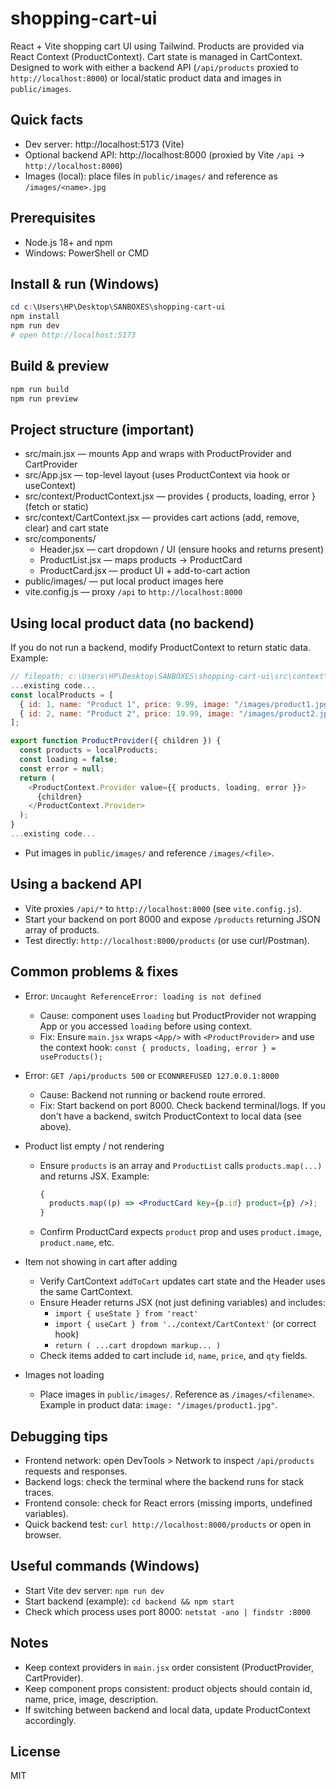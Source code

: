 # shopping-cart-ui

React + Vite shopping cart UI using Tailwind. Products are provided via React Context (ProductContext). Cart state is managed in CartContext. Designed to work with either a backend API (`/api/products` proxied to `http://localhost:8000`) or local/static product data and images in `public/images`.

## Quick facts

- Dev server: http://localhost:5173 (Vite)
- Optional backend API: http://localhost:8000 (proxied by Vite `/api` -> `http://localhost:8000`)
- Images (local): place files in `public/images/` and reference as `/images/<name>.jpg`

## Prerequisites

- Node.js 18+ and npm
- Windows: PowerShell or CMD

## Install & run (Windows)

```powershell
cd c:\Users\HP\Desktop\SANBOXES\shopping-cart-ui
npm install
npm run dev
# open http://localhost:5173
```

## Build & preview

```powershell
npm run build
npm run preview
```

## Project structure (important)

- src/main.jsx — mounts App and wraps with ProductProvider and CartProvider
- src/App.jsx — top-level layout (uses ProductContext via hook or useContext)
- src/context/ProductContext.jsx — provides { products, loading, error } (fetch or static)
- src/context/CartContext.jsx — provides cart actions (add, remove, clear) and cart state
- src/components/
  - Header.jsx — cart dropdown / UI (ensure hooks and returns present)
  - ProductList.jsx — maps products -> ProductCard
  - ProductCard.jsx — product UI + add-to-cart action
- public/images/ — put local product images here
- vite.config.js — proxy `/api` to `http://localhost:8000`

## Using local product data (no backend)

If you do not run a backend, modify ProductContext to return static data. Example:

```js
// filepath: c:\Users\HP\Desktop\SANBOXES\shopping-cart-ui\src\context\ProductContext.jsx
...existing code...
const localProducts = [
  { id: 1, name: "Product 1", price: 9.99, image: "/images/product1.jpg", description: "..." },
  { id: 2, name: "Product 2", price: 19.99, image: "/images/product2.jpg", description: "..." },
];

export function ProductProvider({ children }) {
  const products = localProducts;
  const loading = false;
  const error = null;
  return (
    <ProductContext.Provider value={{ products, loading, error }}>
      {children}
    </ProductContext.Provider>
  );
}
...existing code...
```

- Put images in `public/images/` and reference `/images/<file>`.

## Using a backend API

- Vite proxies `/api/*` to `http://localhost:8000` (see `vite.config.js`).
- Start your backend on port 8000 and expose `/products` returning JSON array of products.
- Test directly: `http://localhost:8000/products` (or use curl/Postman).

## Common problems & fixes

- Error: `Uncaught ReferenceError: loading is not defined`

  - Cause: component uses `loading` but ProductProvider not wrapping App or you accessed `loading` before using context.
  - Fix: Ensure `main.jsx` wraps `<App/>` with `<ProductProvider>` and use the context hook: `const { products, loading, error } = useProducts();`

- Error: `GET /api/products 500` or `ECONNREFUSED 127.0.0.1:8000`

  - Cause: Backend not running or backend route errored.
  - Fix: Start backend on port 8000. Check backend terminal/logs. If you don't have a backend, switch ProductContext to local data (see above).

- Product list empty / not rendering

  - Ensure `products` is an array and `ProductList` calls `products.map(...)` and returns JSX. Example:
    ```jsx
    {
      products.map((p) => <ProductCard key={p.id} product={p} />);
    }
    ```
  - Confirm ProductCard expects `product` prop and uses `product.image`, `product.name`, etc.

- Item not showing in cart after adding

  - Verify CartContext `addToCart` updates cart state and the Header uses the same CartContext.
  - Ensure Header returns JSX (not just defining variables) and includes:
    - `import { useState } from 'react'`
    - `import { useCart } from '../context/CartContext'` (or correct hook)
    - `return ( ...cart dropdown markup... )`
  - Check items added to cart include `id`, `name`, `price`, and `qty` fields.

- Images not loading
  - Place images in `public/images/`. Reference as `/images/<filename>`. Example in product data: `image: "/images/product1.jpg"`.

## Debugging tips

- Frontend network: open DevTools > Network to inspect `/api/products` requests and responses.
- Backend logs: check the terminal where the backend runs for stack traces.
- Frontend console: check for React errors (missing imports, undefined variables).
- Quick backend test: `curl http://localhost:8000/products` or open in browser.

## Useful commands (Windows)

- Start Vite dev server: `npm run dev`
- Start backend (example): `cd backend && npm start`
- Check which process uses port 8000: `netstat -ano | findstr :8000`

## Notes

- Keep context providers in `main.jsx` order consistent (ProductProvider, CartProvider).
- Keep component props consistent: product objects should contain id, name, price, image, description.
- If switching between backend and local data, update ProductContext accordingly.

## License

MIT
